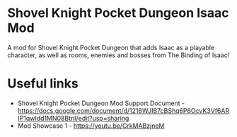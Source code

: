 # Shovel Knight Pocket Dungeon Isaac Mod
A mod for Shovel Knight Pocket Dungeon that adds Isaac as a playable character, as well as rooms, enemies and bosses from The Binding of Isaac!

# Useful links
- Shovel Knight Pocket Dungeon Mod Support Document - https://docs.google.com/document/d/1216WJIB7cBShq6P6OcvK3Vf6ARIP1qwIdd1MN08BtnI/edit?usp=sharing
- Mod Showcase 1 - https://youtu.be/CrkMABzjneM
